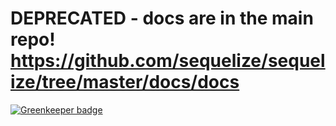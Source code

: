 # DEPRECATED - docs are in the main repo! https://github.com/sequelize/sequelize/tree/master/docs/docs

[![Greenkeeper badge](https://badges.greenkeeper.io/sequelize/doc.svg)](https://greenkeeper.io/)
